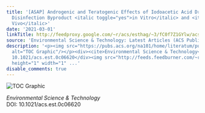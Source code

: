 ```yaml
---
title: '[ASAP] Androgenic and Teratogenic Effects of Iodoacetic Acid Drinking Water
  Disinfection Byproduct <italic toggle="yes">in Vitro</italic> and <italic toggle="yes">in
  Vivo</italic>'
date: '2021-03-01'
linkTitle: http://feedproxy.google.com/~r/acs/esthag/~3/fC0f7Z1GYlw/acs.est.0c06620
source: 'Environmental Science & Technology: Latest Articles (ACS Publications)'
description: '<p><img src="https://pubs.acs.org/na101/home/literatum/publisher/achs/journals/content/esthag/0/esthag.ahead-of-print/acs.est.0c06620/20210301/images/medium/es0c06620_0003.gif"
  alt="TOC Graphic"/></p><div><cite>Environmental Science & Technology</cite></div><div>DOI:
  10.1021/acs.est.0c06620</div><img src="http://feeds.feedburner.com/~r/acs/esthag/~4/fC0f7Z1GYlw"
  height="1" width="1" ...'
disable_comments: true
---
```

<p><img src="https://pubs.acs.org/na101/home/literatum/publisher/achs/journals/content/esthag/0/esthag.ahead-of-print/acs.est.0c06620/20210301/images/medium/es0c06620_0003.gif" alt="TOC Graphic"/></p><div><cite>Environmental Science & Technology</cite></div><div>DOI: 10.1021/acs.est.0c06620</div><img src="http://feeds.feedburner.com/~r/acs/esthag/~4/fC0f7Z1GYlw" height="1" width="1" ...